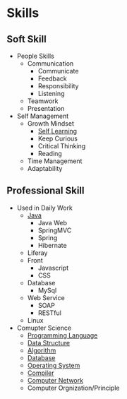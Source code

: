 # Skills

## Soft Skill

+ People Skills
    * Communication
        - Communicate
        - Feedback
        - Responsibility
        - Listening
    * Teamwork
    * Presentation
+ Self Management
    * Growth Mindset
        - [Self Learning](Learning.md)
        - Keep Curious
        - Critical Thinking
        - Reading
    * Time Management
    * Adaptability

## Professional Skill

+ Used in Daily Work
    * [Java](Java.md)
        - Java Web
        - SpringMVC
        - Spring
        - Hibernate
    * Liferay
    * Front
        - Javascript
        - CSS
    * Database
        - MySql
    * Web Service
        - SOAP
        - RESTful
    * Linux
+ Comupter Science
    * [Programming Language](../pl)
    * [Data Structure](../data-structure)
    * [Algorithm](../algorithm)
    * [Database](../database)
    * [Operating System](../os)
    * [Compiler](../compiler)
    * [Computer Network](../network)
    * Computer Orgnization/Principle


